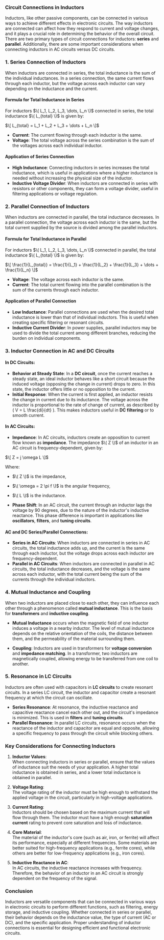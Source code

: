 ### **Circuit Connections in Inductors**

Inductors, like other passive components, can be connected in various ways to achieve different effects in electronic circuits. The way inductors are connected can affect how they respond to current and voltage changes, and it plays a crucial role in determining the behavior of the overall circuit. There are two primary types of circuit connections for inductors: **series** and **parallel**. Additionally, there are some important considerations when connecting inductors in AC circuits versus DC circuits.

### **1. Series Connection of Inductors**

When inductors are connected in series, the total inductance is the sum of the individual inductances. In a series connection, the same current flows through each inductor, but the voltage across each inductor can vary depending on the inductance and the current.

#### **Formula for Total Inductance in Series**
For inductors $\( L_1, L_2, L_3, \dots, L_n \)$ connected in series, the total inductance $\( L_{total} \)$ is given by:

$\[
L_{total} = L_1 + L_2 + L_3 + \dots + L_n
\]$

- **Current**: The current flowing through each inductor is the same.
- **Voltage**: The total voltage across the series combination is the sum of the voltages across each individual inductor.

#### **Application of Series Connection**
- **High Inductance**: Connecting inductors in series increases the total inductance, which is useful in applications where a higher inductance is needed without increasing the physical size of the inductor.
- **Inductive Voltage Divider**: When inductors are connected in series with resistors or other components, they can form a voltage divider, useful in filtering applications or voltage regulation.

### **2. Parallel Connection of Inductors**

When inductors are connected in parallel, the total inductance decreases. In a parallel connection, the voltage across each inductor is the same, but the total current supplied by the source is divided among the parallel inductors.

#### **Formula for Total Inductance in Parallel**
For inductors $\( L_1, L_2, L_3, \dots, L_n \)$ connected in parallel, the total inductance $\( L_{total} \)$ is given by:

$\[
\frac{1}{L_{total}} = \frac{1}{L_1} + \frac{1}{L_2} + \frac{1}{L_3} + \dots + \frac{1}{L_n}
\]$

- **Voltage**: The voltage across each inductor is the same.
- **Current**: The total current flowing into the parallel combination is the sum of the currents through each inductor.

#### **Application of Parallel Connection**
- **Low Inductance**: Parallel connections are used when the desired total inductance is lower than that of individual inductors. This is useful when creating specific filtering or resonant circuits.
- **Inductive Current Divider**: In power supplies, parallel inductors may be used to divide the total current among different branches, reducing the burden on individual components.

### **3. Inductor Connection in AC and DC Circuits**

#### **In DC Circuits**:
- **Behavior at Steady State**: In a **DC circuit**, once the current reaches a steady state, an ideal inductor behaves like a short circuit because the induced voltage (opposing the change in current) drops to zero. In this state, the inductor offers little or no opposition to the current.
- **Initial Response**: When the current is first applied, an inductor resists the change in current due to its inductance. The voltage across the inductor is proportional to the rate of change of current, as described by \( V = L \frac{di}{dt} \). This makes inductors useful in **DC filtering** or to smooth current.

#### **In AC Circuits**:
- **Impedance**: In AC circuits, inductors create an opposition to current flow known as **impedance**. The impedance $\( Z \)$ of an inductor in an AC circuit is frequency-dependent, given by:

$\[
Z = j \omega L
\]$

Where:
- $\( Z \)$ is the impedance,
- $\( \omega = 2 \pi f \)$ is the angular frequency,
- $\( L \)$ is the inductance.

- **Phase Shift**: In an AC circuit, the current through an inductor lags the voltage by 90 degrees, due to the nature of the inductor's inductive reactance. This phase difference is important in applications like **oscillators**, **filters**, and **tuning circuits**.

#### **AC and DC Series/Parallel Connections**:
- **Series in AC Circuits**: When inductors are connected in series in AC circuits, the total inductance adds up, and the current is the same through each inductor, but the voltage drops across each inductor are frequency-dependent.
- **Parallel in AC Circuits**: When inductors are connected in parallel in AC circuits, the total inductance decreases, and the voltage is the same across each inductor, with the total current being the sum of the currents through the individual inductors.

### **4. Mutual Inductance and Coupling**

When two inductors are placed close to each other, they can influence each other through a phenomenon called **mutual inductance**. This is the basis for **transformers** and **inductive coupling**.

- **Mutual Inductance** occurs when the magnetic field of one inductor induces a voltage in a nearby inductor. The level of mutual inductance depends on the relative orientation of the coils, the distance between them, and the permeability of the material surrounding them.
  
- **Coupling**: Inductors are used in transformers for **voltage conversion** and **impedance matching**. In a transformer, two inductors are magnetically coupled, allowing energy to be transferred from one coil to another.

### **5. Resonance in LC Circuits**

Inductors are often used with capacitors in **LC circuits** to create resonant circuits. In a series LC circuit, the inductor and capacitor create a resonant frequency at which the circuit can oscillate.

- **Series Resonance**: At resonance, the inductive reactance and capacitive reactance cancel each other out, and the circuit's impedance is minimized. This is used in **filters** and **tuning circuits**.
- **Parallel Resonance**: In parallel LC circuits, resonance occurs when the reactance of the inductor and capacitor are equal and opposite, allowing a specific frequency to pass through the circuit while blocking others.

### **Key Considerations for Connecting Inductors**

1. **Inductor Values**:  
   When connecting inductors in series or parallel, ensure that the values of inductance suit the needs of your application. A higher total inductance is obtained in series, and a lower total inductance is obtained in parallel.

2. **Voltage Rating**:  
   The voltage rating of the inductor must be high enough to withstand the applied voltage in the circuit, particularly in high-voltage applications.

3. **Current Rating**:  
   Inductors should be chosen based on the maximum current that will flow through them. The inductor must have a high enough **saturation current** rating to prevent core saturation and loss of inductance.

4. **Core Material**:  
   The material of the inductor's core (such as air, iron, or ferrite) will affect its performance, especially at different frequencies. Some materials are better suited for high-frequency applications (e.g., ferrite cores), while others are better for low-frequency applications (e.g., iron cores).

5. **Inductive Reactance in AC**:  
   In AC circuits, the inductive reactance increases with frequency. Therefore, the behavior of an inductor in an AC circuit is strongly dependent on the frequency of the signal.

### **Conclusion**

Inductors are versatile components that can be connected in various ways in electronic circuits to perform different functions, such as filtering, energy storage, and inductive coupling. Whether connected in series or parallel, their behavior depends on the inductance value, the type of current (AC or DC), and the specific application. Proper understanding of inductor connections is essential for designing efficient and functional electronic circuits.
